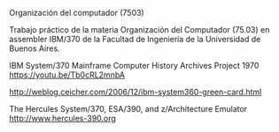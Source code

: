 Organización del computador (7503)

Trabajo práctico de la materia Organización del Computador (75.03) en assembler IBM/370 de la Facultad de Ingeniería de la Universidad de Buenos Aires.

IBM System/370 Mainframe Computer History Archives Project 1970
https://youtu.be/Tb0cRL2mnbA


http://weblog.ceicher.com/2006/12/ibm-system360-green-card.html


The Hercules System/370, ESA/390, and z/Architecture Emulator 
http://www.hercules-390.org
